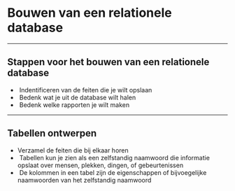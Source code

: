 # Bouwen van een relationele database

---

## Stappen voor het bouwen van een relationele database

- &shy; <!-- .element: class="fragment" --> Indentificeren van de feiten die je wilt opslaan
- &shy; <!-- .element: class="fragment" --> Bedenk wat je uit de database wilt halen
- &shy; <!-- .element: class="fragment" --> Bedenk welke rapporten je wilt maken

---

## Tabellen ontwerpen

- Verzamel de feiten die bij elkaar horen
- &shy; <!-- .element: class="fragment" --> Tabellen kun je zien als een zelfstandig naamwoord die informatie opslaat over mensen, plekken, dingen, of gebeurtenissen
- &shy; <!-- .element: class="fragment" --> De kolommen in een tabel zijn de eigenschappen of bijvoegelijke naamwoorden van het zelfstandig naamwoord

